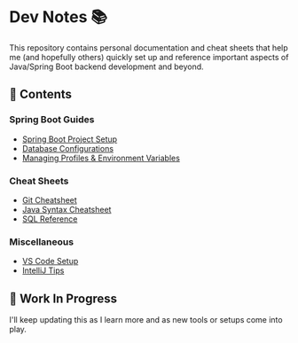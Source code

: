 # Dev Notes 📚

This repository contains personal documentation and cheat sheets that help me (and hopefully others) quickly set up and reference important aspects of Java/Spring Boot backend development and beyond.

## 📌 Contents

### Spring Boot Guides
- [Spring Boot Project Setup](spring-boot/project-setup.md)
- [Database Configurations](spring-boot/database-config.md)
- [Managing Profiles & Environment Variables](spring-boot/profiles-and-env.md)

### Cheat Sheets
- [Git Cheatsheet](cheatsheets/git-cheatsheet.md)
- [Java Syntax Cheatsheet](cheatsheets/java-cheatsheet.md)
- [SQL Reference](cheatsheets/sql-cheatsheet.md)

### Miscellaneous
- [VS Code Setup](misc/vscode-setup.md)
- [IntelliJ Tips](misc/intellij-tips.md)

## 🚧 Work In Progress

I'll keep updating this as I learn more and as new tools or setups come into play.

